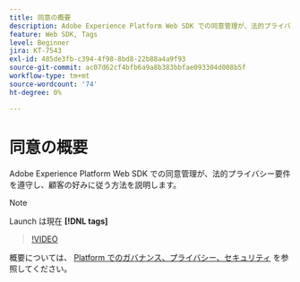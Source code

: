 ```yaml
---
title: 同意の概要
description: Adobe Experience Platform Web SDK での同意管理が、法的プライバシー要件を遵守し、顧客の好みに従う方法を説明します。
feature: Web SDK, Tags
level: Beginner
jira: KT-7543
exl-id: 485de3fb-c394-4f98-8bd8-22b88a4a9f93
source-git-commit: ac07d62cf4bfb6a9a8b383bbfae093304d008b5f
workflow-type: tm+mt
source-wordcount: '74'
ht-degree: 0%

---
```


# 同意の概要

Adobe Experience Platform Web SDK での同意管理が、法的プライバシー要件を遵守し、顧客の好みに従う方法を説明します。

>[!NOTE]
>
> Launch は現在 **[!DNL tags]**

>[!VIDEO](https://video.tv.adobe.com/v/332693/?quality=12&learn=on)

概要については、 [Platform でのガバナンス、プライバシー、セキュリティ](https://experienceleague.adobe.com/docs/experience-platform/landing/governance-privacy-security/overview.html?lang=en#consent) を参照してください。
